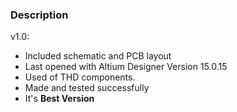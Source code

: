 ### Description

v1.0:
- Included schematic and PCB layout
- Last opened with Altium Designer Version 15.0.15
- Used of THD components.
- Made and tested successfully 
- It's **Best Version**